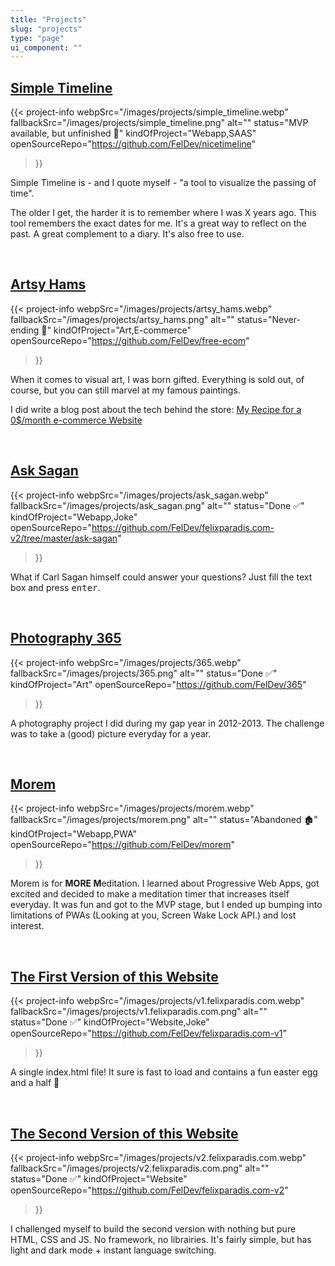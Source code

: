 ```yaml
---
title: "Projects"
slug: "projects"
type: "page"
ui_component: ""
---
```


## [Simple Timeline](https://timeline.felixparadis.com/)
{{< project-info
    webpSrc="/images/projects/simple_timeline.webp" 
    fallbackSrc="/images/projects/simple_timeline.png"
    alt=""
    status="MVP available, but unfinished 🚧" 
    kindOfProject="Webapp,SAAS"
    openSourceRepo="https://github.com/FelDev/nicetimeline"
>}}

Simple Timeline is - and I quote myself - "a tool to visualize the passing of time".

The older I get, the harder it is to remember where I was X years ago. This tool remembers the exact dates for me. It's a great way to reflect on the past. A great complement to a diary. It's also free to use. 

<br/>

## [Artsy Hams](https://boutique.felixparadis.com/)
{{< project-info
    webpSrc="/images/projects/artsy_hams.webp" 
    fallbackSrc="/images/projects/artsy_hams.png"
    alt=""
    status="Never-ending 🎨" 
    kindOfProject="Art,E-commerce"
    openSourceRepo="https://github.com/FelDev/free-ecom"
>}}

When it comes to visual art, I was born gifted. Everything is sold out, of course, but you can still marvel at my famous paintings.

I did write a blog post about the tech behind the store: [My Recipe for a 0$/month e-commerce Website](/posts/my-recipe-for-a-0-dollar-per-month-e-commerce-website/)

<br/>

## [Ask Sagan](https://v2.felixparadis.com/ask-sagan)
{{< project-info
webpSrc="/images/projects/ask_sagan.webp" 
    fallbackSrc="/images/projects/ask_sagan.png"
    alt=""
    status="Done ✅" 
    kindOfProject="Webapp,Joke"
    openSourceRepo="https://github.com/FelDev/felixparadis.com-v2/tree/master/ask-sagan"
>}}

What if Carl Sagan himself could answer your questions? Just fill the text box and press <kbd>enter</kbd>.

<br/>

## [Photography 365](https://365.felixparadis.com/)
{{< project-info
webpSrc="/images/projects/365.webp" 
    fallbackSrc="/images/projects/365.png"
    alt=""
    status="Done ✅" 
    kindOfProject="Art"
    openSourceRepo="https://github.com/FelDev/365"
>}}

A photography project I did during my gap year in 2012-2013. The challenge was to take a (good) picture everyday for a year.

<br/>

## [Morem](https://morem.netlify.app/)
{{< project-info
webpSrc="/images/projects/morem.webp" 
    fallbackSrc="/images/projects/morem.png"
    alt=""
    status="Abandoned 🏚" 
    kindOfProject="Webapp,PWA"
    openSourceRepo="https://github.com/FelDev/morem"
>}}

Morem is for **MORE M**editation. I learned about Progressive Web Apps, got excited and decided to make a meditation timer that increases itself everyday. It was fun and got to the MVP stage, but I ended up bumping into limitations of PWAs (Looking at you, Screen Wake Lock API.) and lost interest.

<br/>

## [The First Version of this Website](https://v1.felixparadis.com/)
{{< project-info
webpSrc="/images/projects/v1.felixparadis.com.webp" 
    fallbackSrc="/images/projects/v1.felixparadis.com.png"
    alt=""
    status="Done ✅" 
    kindOfProject="Website,Joke"
    openSourceRepo="https://github.com/FelDev/felixparadis.com-v1"
>}}

A single index.html file! It sure is fast to load and contains a fun easter egg and a half 🥚

<br/>

## [The Second Version of this Website](https://v2.felixparadis.com/)
{{< project-info
webpSrc="/images/projects/v2.felixparadis.com.webp" 
    fallbackSrc="/images/projects/v2.felixparadis.com.png"
    alt=""
    status="Done ✅" 
    kindOfProject="Website"
    openSourceRepo="https://github.com/FelDev/felixparadis.com-v2"
>}}

I challenged myself to build the second version with nothing but pure HTML, CSS and JS. No framework, no librairies. It's fairly simple, but has light and dark mode + instant language switching.


